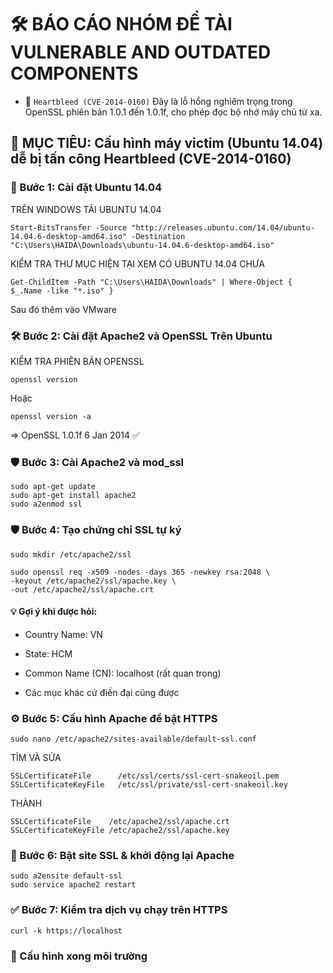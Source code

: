 # 🛠️ BÁO CÁO NHÓM ĐỀ TÀI VULNERABLE AND OUTDATED COMPONENTS
-  🔐 `Heartbleed (CVE-2014-0160)` Đây là lỗ hổng nghiêm trọng trong OpenSSL phiên bản 1.0.1 đến 1.0.1f, cho phép đọc bộ nhớ máy chủ từ xa.

## 📌  MỤC TIÊU: Cấu hình máy victim (Ubuntu 14.04) dễ bị tấn công Heartbleed (CVE-2014-0160)

### 🔧 Bước 1: Cài đặt Ubuntu 14.04
TRÊN WINDOWS TẢI UBUNTU 14.04
```
Start-BitsTransfer -Source "http://releases.ubuntu.com/14.04/ubuntu-14.04.6-desktop-amd64.iso" -Destination "C:\Users\HAIDA\Downloads\ubuntu-14.04.6-desktop-amd64.iso"
```
KIỂM TRA THƯ MỤC HIỆN TẠI XEM CÓ UBUNTU 14.04 CHƯA
```
Get-ChildItem -Path "C:\Users\HAIDA\Downloads" | Where-Object { $_.Name -like "*.iso" }
```
Sau đó thêm vào VMware

### 🛠️ Bước 2: Cài đặt Apache2 và OpenSSL Trên Ubuntu
KIỂM TRA PHIÊN BẢN OPENSSL
```
openssl version
```
Hoặc
```
openssl version -a
```
=> OpenSSL 1.0.1f 6 Jan 2014 ✅

### 🛡️ Bước 3: Cài Apache2 và mod_ssl
```
sudo apt-get update
sudo apt-get install apache2
sudo a2enmod ssl
```

### 🛡️ Bước 4: Tạo chứng chỉ SSL tự ký
```
sudo mkdir /etc/apache2/ssl

sudo openssl req -x509 -nodes -days 365 -newkey rsa:2048 \
-keyout /etc/apache2/ssl/apache.key \
-out /etc/apache2/ssl/apache.crt
```
#### 💡 Gợi ý khi được hỏi:

- Country Name: VN

- State: HCM

- Common Name (CN): localhost (rất quan trọng)

- Các mục khác cứ điền đại cũng được

### ⚙️ Bước 5: Cấu hình Apache để bật HTTPS
```
sudo nano /etc/apache2/sites-available/default-ssl.conf
```
TÌM VÀ SỬA
```
SSLCertificateFile      /etc/ssl/certs/ssl-cert-snakeoil.pem
SSLCertificateKeyFile   /etc/ssl/private/ssl-cert-snakeoil.key
```
THÀNH
```
SSLCertificateFile    /etc/apache2/ssl/apache.crt
SSLCertificateKeyFile /etc/apache2/ssl/apache.key
```

### 🧩 Bước 6: Bật site SSL & khởi động lại Apache
```
sudo a2ensite default-ssl
sudo service apache2 restart
```

### ✅ Bước 7: Kiểm tra dịch vụ chạy trên HTTPS
```
curl -k https://localhost
```
### 🌿 Cấu hình xong môi trường
